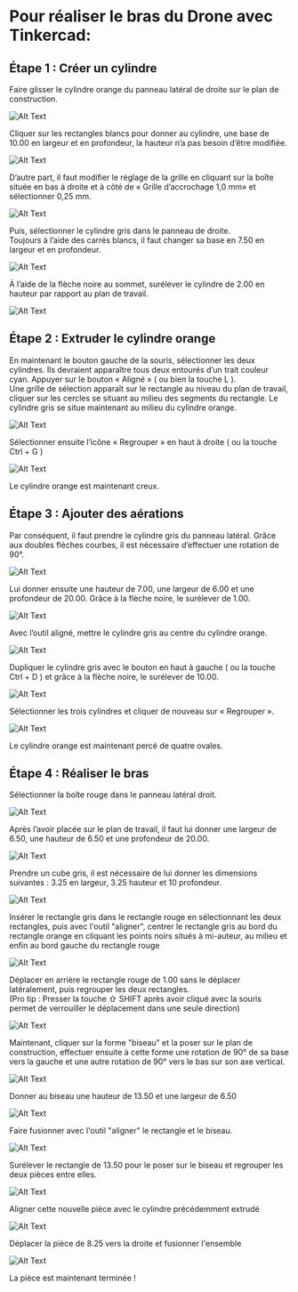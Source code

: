 # **Pour réaliser le bras du Drone avec Tinkercad:**

## **Étape 1 : Créer un cylindre**

Faire glisser le cylindre orange du panneau latéral de droite sur le plan de construction.

![Alt Text](Gifs/01.gif)

Cliquer sur les rectangles blancs pour donner au cylindre, une base de 10.00 en largeur et en profondeur, la hauteur n’a pas besoin d’être modifiée.

![Alt Text](Gifs/02.gif)

D’autre part, il faut modifier le réglage de la grille en cliquant sur la boîte située en bas à droite et à côté de
« Grille d’accrochage 1,0 mm» et sélectionner 0,25 mm.  

![Alt Text](Gifs/03-3.gif)

Puis, sélectionner le cylindre gris dans le panneau de droite.  
Toujours à l’aide des carrés blancs, il faut changer sa base en 7.50 en largeur et en profondeur.

![Alt Text](Gifs/04.gif)

À l’aide de la flèche noire au sommet, surélever le cylindre de 2.00 en hauteur par rapport au plan de travail.  

![Alt Text](Gifs/05-2.gif)


## **Étape 2 : Extruder le cylindre orange**

En maintenant le bouton gauche de la souris, sélectionner les deux cylindres.
Ils devraient apparaître tous deux entourés d’un trait couleur cyan.
Appuyer sur le bouton « Aligné » ( ou bien la touche L ).  
Une grille de sélection apparaît sur le rectangle au niveau du plan de travail,  cliquer sur les cercles se situant au milieu des segments du rectangle.  Le cylindre gris se situe maintenant au milieu du cylindre orange.

![Alt Text](Gifs/06.gif)

Sélectionner ensuite l’icône « Regrouper » en haut à droite ( ou la touche Ctrl + G )

![Alt Text](Gifs/07.gif)

Le cylindre orange est maintenant creux.


## **Étape 3 : Ajouter des aérations**

Par conséquent, il faut prendre le cylindre gris du panneau latéral.
Grâce aux doubles flèches courbes, il est nécessaire d’effectuer une rotation de 90°.

![Alt Text](Gifs/08.gif)

Lui donner ensuite une hauteur de 7.00, une largeur de 6.00 et une profondeur de 20.00.
Grâce à la flèche noire, le surélever de 1.00.

![Alt Text](Gifs/09.gif)

Avec l’outil aligné, mettre le cylindre gris au centre du cylindre orange.

![Alt Text](Gifs/10.gif)

Dupliquer le cylindre gris avec le bouton en haut à gauche ( ou la touche Ctrl + D ) et grâce à la flèche noire, le surélever de 10.00.

![Alt Text](Gifs/11.gif)

Sélectionner les trois cylindres et cliquer de nouveau sur « Regrouper ».

![Alt Text](Gifs/12.gif)

Le cylindre orange est maintenant percé de quatre ovales.


## **Étape 4 : Réaliser le bras**

Sélectionner la boîte rouge dans le panneau latéral droit.

![Alt Text](Gifs/13.gif)

Après l’avoir placée sur le plan de travail, il faut lui donner une largeur de 6.50, une hauteur de 6.50 et une profondeur de 20.00.

![Alt Text](Gifs/14.gif)

Prendre un cube gris, il est nécessaire de lui donner les dimensions suivantes :
3.25 en largeur, 3.25 hauteur et 10 profondeur.

![Alt Text](Gifs/15.gif)

Insérer le rectangle gris dans le rectangle rouge en sélectionnant les deux rectangles, puis avec l'outil "aligner", centrer le rectangle gris au bord du rectangle orange en cliquant les points noirs situés à mi-auteur, au milieu et enfin au bord gauche du rectangle rouge

![Alt Text](Gifs/16.gif)

Déplacer en arrière le rectangle rouge de 1.00 sans le déplacer latéralement, puis regrouper les deux rectangles.  
(Pro tip : Presser la touche ⇧ SHIFT après avoir cliqué avec la souris permet de verrouiller le déplacement dans une seule direction)

![Alt Text](Gifs/17.gif)

Maintenant, cliquer sur la forme "biseau" et la poser sur le plan de construction, effectuer ensuite à cette forme une rotation de 90° de sa base vers la gauche et une autre rotation de 90° vers le bas  sur son axe vertical.

![Alt Text](Gifs/18.gif)

Donner au biseau une hauteur de 13.50 et une largeur de 6.50

![Alt Text](Gifs/19.gif)

Faire fusionner avec l'outil "aligner" le rectangle et le biseau.

![Alt Text](Gifs/20.gif)

Surélever le rectangle de 13.50 pour le poser sur le biseau et regrouper les deux pièces entre elles.

![Alt Text](Gifs/21.gif)

Aligner cette nouvelle pièce avec le cylindre précédemment extrudé

![Alt Text](Gifs/22.gif)

 Déplacer la pièce de 8.25 vers la droite et fusionner l'ensemble

![Alt Text](Gifs/23.gif)

La pièce est maintenant terminée !
